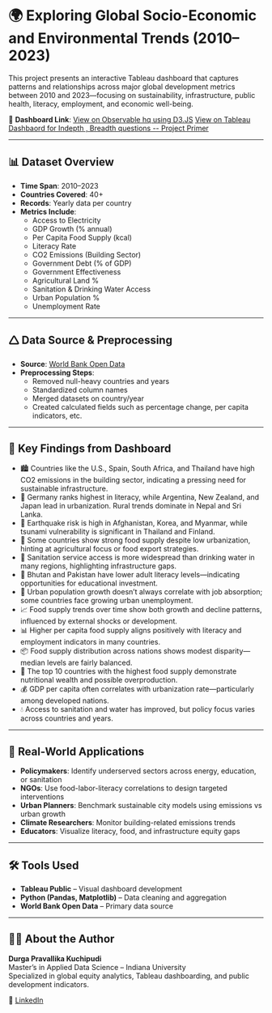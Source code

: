 # 🌍 Exploring Global Socio-Economic and Environmental Trends (2010–2023)

This project presents an interactive Tableau dashboard that captures patterns and relationships across major global development metrics between 2010 and 2023—focusing on sustainability, infrastructure, public health, literacy, employment, and economic well-being.

🔗 **Dashboard Link**: [View on Observable hq using D3.JS](https://observablehq.com/d/e6cc66388958235c)
[View on Tableau Dashbaord for Indepth , Breadth questions -- Project Primer](https://public.tableau.com/app/profile/durga.pravallika.kuchipudi/viz/ProjectPrimer_16939474452440/Story1?publish=yes)

---

## 📊 Dataset Overview

- **Time Span**: 2010–2023  
- **Countries Covered**: 40+  
- **Records**: Yearly data per country  
- **Metrics Include**:
  - Access to Electricity
  - GDP Growth (% annual)
  - Per Capita Food Supply (kcal)
  - Literacy Rate
  - CO2 Emissions (Building Sector)
  - Government Debt (% of GDP)
  - Government Effectiveness
  - Agricultural Land %
  - Sanitation & Drinking Water Access
  - Urban Population %
  - Unemployment Rate

---

## 🛆 Data Source & Preprocessing

- **Source**: [World Bank Open Data](https://data.worldbank.org/)  
- **Preprocessing Steps**:
  - Removed null-heavy countries and years
  - Standardized column names
  - Merged datasets on country/year
  - Created calculated fields such as percentage change, per capita indicators, etc.

---

## 📌 Key Findings from Dashboard

- 🏙️ Countries like the U.S., Spain, South Africa, and Thailand have high CO2 emissions in the building sector, indicating a pressing need for sustainable infrastructure.  
- 📖 Germany ranks highest in literacy, while Argentina, New Zealand, and Japan lead in urbanization. Rural trends dominate in Nepal and Sri Lanka.  
- 🌊 Earthquake risk is high in Afghanistan, Korea, and Myanmar, while tsunami vulnerability is significant in Thailand and Finland.  
- 🍱 Some countries show strong food supply despite low urbanization, hinting at agricultural focus or food export strategies.  
- 🚿 Sanitation service access is more widespread than drinking water in many regions, highlighting infrastructure gaps.  
- 🧠 Bhutan and Pakistan have lower adult literacy levels—indicating opportunities for educational investment.  
- 👷 Urban population growth doesn’t always correlate with job absorption; some countries face growing urban unemployment.  
- 📈 Food supply trends over time show both growth and decline patterns, influenced by external shocks or development.  
- 📊 Higher per capita food supply aligns positively with literacy and employment indicators in many countries.  
- 📦 Food supply distribution across nations shows modest disparity—median levels are fairly balanced.  
- 🍰 The top 10 countries with the highest food supply demonstrate nutritional wealth and possible overproduction.  
- 💰 GDP per capita often correlates with urbanization rate—particularly among developed nations.  
- 💧 Access to sanitation and water has improved, but policy focus varies across countries and years.  

---

## 🎯 Real-World Applications

- **Policymakers**: Identify underserved sectors across energy, education, or sanitation  
- **NGOs**: Use food-labor-literacy correlations to design targeted interventions  
- **Urban Planners**: Benchmark sustainable city models using emissions vs urban growth  
- **Climate Researchers**: Monitor building-related emissions trends  
- **Educators**: Visualize literacy, food, and infrastructure equity gaps  

---

## 🛠 Tools Used

- **Tableau Public** – Visual dashboard development  
- **Python (Pandas, Matplotlib)** – Data cleaning and aggregation  
- **World Bank Open Data** – Primary data source  

---

## 👩‍💻 About the Author

**Durga Pravallika Kuchipudi**  
Master’s in Applied Data Science – Indiana University  
Specialized in global equity analytics, Tableau dashboarding, and public development indicators.

📧 [LinkedIn](https://www.linkedin.com/in/durgapk/)
